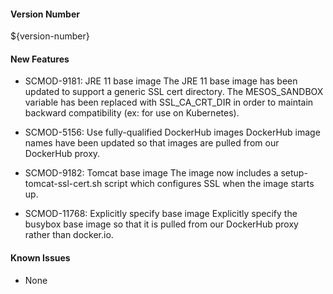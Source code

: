 
#### Version Number
${version-number}

#### New Features
 - SCMOD-9181: JRE 11 base image
  The JRE 11 base image has been updated to support a generic SSL cert directory. The MESOS_SANDBOX variable has been replaced with SSL_CA_CRT_DIR in order to maintain backward compatibility (ex: for use on Kubernetes).

 - SCMOD-5156: Use fully-qualified DockerHub images
  DockerHub image names have been updated so that images are pulled from our DockerHub proxy.
  
 - SCMOD-9182: Tomcat base image
   The image now includes a setup-tomcat-ssl-cert.sh script which configures SSL when the image starts up.
  
 - SCMOD-11768: Explicitly specify base image
  Explicitly specify the busybox base image so that it is pulled from our DockerHub proxy rather than docker.io.

#### Known Issues

- None

